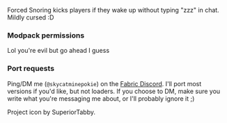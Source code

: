 Forced Snoring kicks players if they wake up without typing "zzz" in chat.
Mildly cursed :D

### Modpack permissions
Lol you're evil but go ahead I guess

### Port requests
Ping/DM me (`@skycatminepokie`) on the [Fabric Discord](https://discord.gg/v6v4pMv). I'll port most versions if you'd like, but not loaders. If you choose to DM, make sure you write what you're messaging me about, or I'll probably ignore it ;)

Project icon by SuperiorTabby.